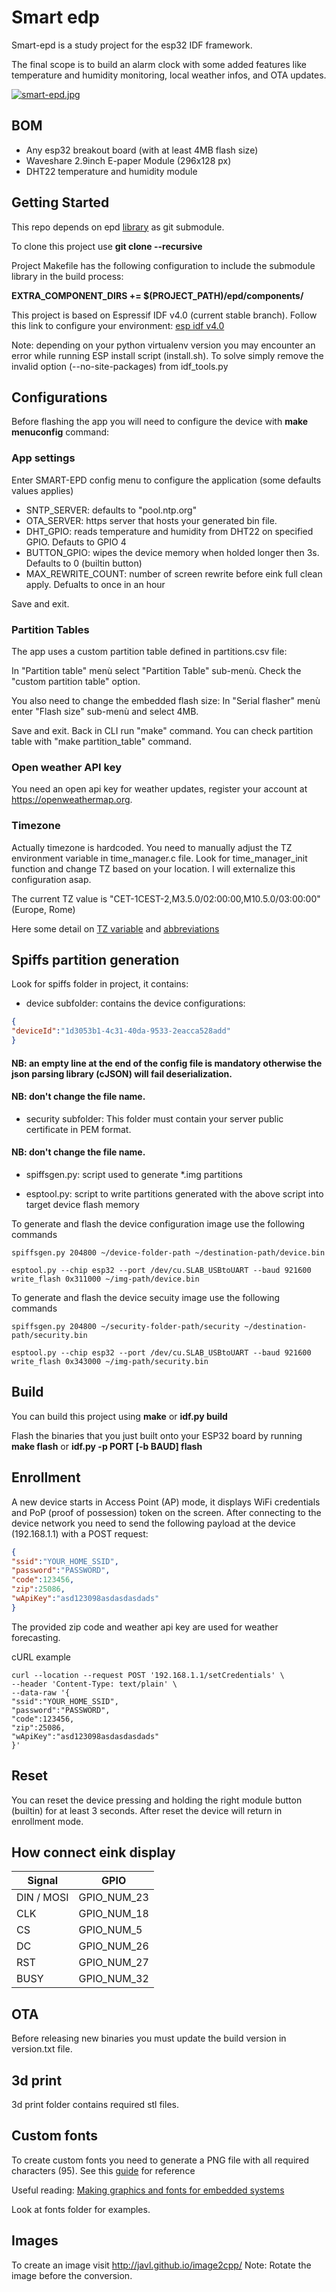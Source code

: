 # Smart edp

Smart-epd is a study project for the esp32 IDF framework.

The final scope is to build an alarm clock with some added features like temperature and humidity monitoring, local weather infos, and OTA updates.

[![smart-epd.jpg](https://i.postimg.cc/7hjTc85C/smart-epd.jpg)](https://postimg.cc/30CR4qC7)

## BOM

- Any esp32 breakout board (with at least 4MB flash size)
- Waveshare 2.9inch E-paper Module (296x128 px)
- DHT22 temperature and humidity module

## Getting Started

This repo depends on epd [library](https://github.com/pgatti86/epd) as git submodule.

To clone this project use **git clone --recursive <project url>** 

Project Makefile has the following configuration to include the submodule library in the build process:

**EXTRA_COMPONENT_DIRS += $(PROJECT_PATH)/epd/components/**

This project is based on Espressif IDF v4.0 (current stable branch).
Follow this link to configure your environment: [esp idf v4.0](https://docs.espressif.com/projects/esp-idf/en/v4.0/get-started/index.html)

Note: depending on your python virtualenv version you may encounter an error while running ESP install script (install.sh).
To solve simply remove the invalid option (--no-site-packages) from idf_tools.py 

## Configurations

Before flashing the app you will need to configure the device with **make menuconfig** command:

### App settings

Enter SMART-EPD config menu to configure the application (some defaults values applies)

- SNTP_SERVER: defaults to "pool.ntp.org"
- OTA_SERVER: https server that hosts your generated bin file. 
- DHT_GPIO: reads temperature and humidity from DHT22 on specified GPIO. Defauts to GPIO 4
- BUTTON_GPIO: wipes the device memory when holded longer then 3s. Defaults to 0 (builtin button)
- MAX_REWRITE_COUNT: number of screen rewrite before eink full clean apply. Defualts to once in an hour

Save and exit.

### Partition Tables

The app uses a custom partition table defined in partitions.csv file:

In "Partition table" menù select "Partition Table" sub-menù.
Check the "custom partition table" option.

You also need to change the embedded flash size:
In "Serial flasher" menù enter "Flash size" sub-menù and select 4MB.

Save and exit.
Back in CLI run "make" command.
You can check partition table with "make partition_table" command.

### Open weather API key

You need an open api key for weather updates, register your account at https://openweathermap.org.

### Timezone

Actually timezone is hardcoded. You need to manually adjust the TZ environment variable in time_manager.c file.
Look for time_manager_init function and change TZ based on your location.
I will externalize this configuration asap.

The current TZ value is "CET-1CEST-2,M3.5.0/02:00:00,M10.5.0/03:00:00" (Europe, Rome)

Here some detail on [TZ variable](https://www.gnu.org/software/libc/manual/html_node/TZ-Variable.html)
and [abbreviations](https://remotemonitoringsystems.ca/time-zone-abbreviations.php)

## Spiffs partition generation

Look for spiffs folder in project, it contains:

- device subfolder: contains the device configurations:
```json
{
"deviceId":"1d3053b1-4c31-40da-9533-2eacca528add"
}
```
#### NB: an empty line at the end of the config file is mandatory otherwise the json parsing library (cJSON) will fail deserialization.
#### NB: don't change the file name.

- security subfolder: This folder must contain your server public certificate in PEM format.

#### NB: don't change the file name.

- spiffsgen.py: script used to generate *.img partitions

- esptool.py: script to write partitions generated with the above script into target device flash memory

To generate and flash the device configuration image use the following commands

```console
spiffsgen.py 204800 ~/device-folder-path ~/destination-path/device.bin

esptool.py --chip esp32 --port /dev/cu.SLAB_USBtoUART --baud 921600 write_flash 0x311000 ~/img-path/device.bin
```

To generate and flash the device secuity image use the following commands

```console
spiffsgen.py 204800 ~/security-folder-path/security ~/destination-path/security.bin

esptool.py --chip esp32 --port /dev/cu.SLAB_USBtoUART --baud 921600 write_flash 0x343000 ~/img-path/security.bin
```


## Build

You can build this project using **make** or **idf.py build**

Flash the binaries that you just built onto your ESP32 board by running **make flash** or **idf.py -p PORT [-b BAUD] flash**

## Enrollment

A new device starts in Access Point (AP) mode, it displays WiFi credentials and PoP (proof of possession) token on the screen.
After connecting to the device network you need to send the following payload at the device (192.168.1.1) with a POST request:

```json
{
"ssid":"YOUR_HOME_SSID",
"password":"PASSWORD",
"code":123456,
"zip":25086,
"wApiKey":"asd123098asdasdasdads"
}
```

The provided zip code and weather api key are used for weather forecasting.

cURL example

```console
curl --location --request POST '192.168.1.1/setCredentials' \
--header 'Content-Type: text/plain' \
--data-raw '{
"ssid":"YOUR_HOME_SSID",
"password":"PASSWORD",
"code":123456,
"zip":25086,
"wApiKey":"asd123098asdasdasdads"
}'
```

## Reset

You can reset the device pressing and holding the right module button (builtin) for at least 3 seconds.
After reset the device will return in enrollment mode.

## How connect eink display

| Signal | GPIO |
| --- | --- |
| DIN / MOSI  | GPIO_NUM_23  |
| CLK | GPIO_NUM_18  |
| CS | GPIO_NUM_5   |
| DC | GPIO_NUM_26  |
| RST | GPIO_NUM_27  |
| BUSY | GPIO_NUM_32  |

## OTA

Before releasing new binaries you must update the build version in version.txt file.

## 3d print

3d print folder contains required stl files.

## Custom fonts

To create custom fonts you need to generate a PNG file with all required characters (95).
See this [guide](https://kapusta.cc/2019/02/10/font2bytes/) for reference

Useful reading: [Making graphics and fonts for embedded systems](https://lb9mg.no/2018/02/10/making-graphics-and-fonts-for-embedded-systems/)

Look at fonts folder for examples.

## Images

To create an image visit http://javl.github.io/image2cpp/
Note: Rotate the image before the conversion.